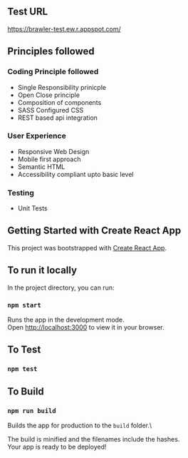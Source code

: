 ## Test URL

https://brawler-test.ew.r.appspot.com/

## Principles followed

### Coding Principle followed

- Single Responsibility prinicple
- Open Close principle
- Composition of components
- SASS Configured CSS
- REST based api integration

### User Experience

- Responsive Web Design
- Mobile first approach
- Semantic HTML
- Accessibility compliant upto basic level

### Testing

- Unit Tests

## Getting Started with Create React App

This project was bootstrapped with [Create React App](https://github.com/facebook/create-react-app).

## To run it locally

In the project directory, you can run:

### `npm start`

Runs the app in the development mode.\
Open [http://localhost:3000](http://localhost:3000) to view it in your browser.

## To Test

### `npm test`

## To Build

### `npm run build`

Builds the app for production to the `build` folder.\

The build is minified and the filenames include the hashes.\
Your app is ready to be deployed!
